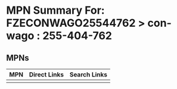 



# MPN Summary For: FZECONWAGO25544762 > con-wago : 255-404-762

## MPNs
  

|MPN|Direct Links|Search Links|
| :--- | :--- | :--- |
||||
